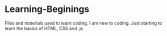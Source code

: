 # Learning-Beginings
Files and materials used to learn coding.
I am new to coding. Just starting to learn the basics of HTML, CSS and .js
